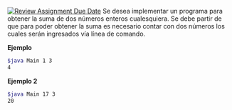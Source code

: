 [![Review Assignment Due Date](https://classroom.github.com/assets/deadline-readme-button-24ddc0f5d75046c5622901739e7c5dd533143b0c8e959d652212380cedb1ea36.svg)](https://classroom.github.com/a/IwJlQHav)
Se desea implementar un programa para obtener la suma de dos números enteros cualesquiera. Se debe partir de que para poder obtener la suma es necesario contar con dos números los cuales serán ingresados vía línea de comando.


**Ejemplo**

```Bash
$java Main 1 3
4
```

**Ejemplo 2**
```Bash
$java Main 17 3
20
```
